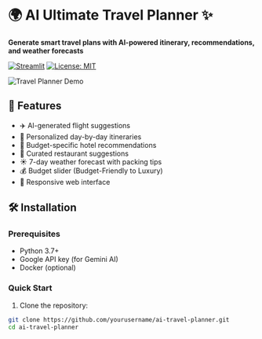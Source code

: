 # 🌍 AI Ultimate Travel Planner ✨

**Generate smart travel plans with AI-powered itinerary, recommendations, and weather forecasts**

[![Streamlit](https://static.streamlit.io/badges/streamlit_badge_black_white.svg)](https://your-app-url.herokuapp.com)
[![License: MIT](https://img.shields.io/badge/License-MIT-yellow.svg)](https://opensource.org/licenses/MIT)

![Travel Planner Demo](https://via.placeholder.com/800x400.png?text=AI+Travel+Planner+Demo) <!-- Replace with actual screenshot -->

## 🚀 Features

- ✈️ AI-generated flight suggestions
- 📅 Personalized day-by-day itineraries
- 🏨 Budget-specific hotel recommendations
- 🍔 Curated restaurant suggestions
- ☀️ 7-day weather forecast with packing tips
- 💰 Budget slider (Budget-Friendly to Luxury)
- 📱 Responsive web interface

## 🛠️ Installation

### Prerequisites
- Python 3.7+
- Google API key (for Gemini AI)
- Docker (optional)

### Quick Start
1. Clone the repository:
```bash
git clone https://github.com/yourusername/ai-travel-planner.git
cd ai-travel-planner
